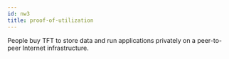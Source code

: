 ```yaml
---
id: nw3
title: proof-of-utilization
---
```

People buy TFT to store data and run applications privately on a peer-to-peer Internet infrastructure.
